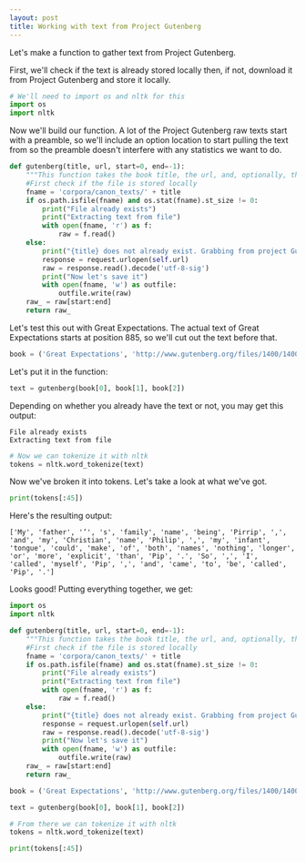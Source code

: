 ```yaml
---
layout: post
title: Working with text from Project Gutenberg
---
```


Let's make a function to gather text from Project Gutenberg.

First, we'll check if the text is already stored locally then, if not, download it from Project Gutenberg and store it locally.

```python
# We'll need to import os and nltk for this
import os
import nltk
```

Now we'll build our function. A lot of the Project Gutenberg raw texts start with a preamble, so we'll include an option location to start pulling the text from so the preamble doesn't interfere with any statistics we want to do.

```python
def gutenberg(title, url, start=0, end=-1):
    """This function takes the book title, the url, and, optionally, the start and end positions"""
    #First check if the file is stored locally
    fname = 'corpora/canon_texts/' + title
    if os.path.isfile(fname) and os.stat(fname).st_size != 0:
        print("File already exists")
        print("Extracting text from file")
        with open(fname, 'r') as f:
            raw = f.read()
    else:
        print("{title} does not already exist. Grabbing from project Gutenberg".format(title=self.title))
        response = request.urlopen(self.url)
        raw = response.read().decode('utf-8-sig')
        print("Now let's save it")
        with open(fname, 'w') as outfile:
            outfile.write(raw)
    raw_ = raw[start:end]
    return raw_
```

Let's test this out with Great Expectations. The actual text of Great Expectations starts at position 885, so we'll cut out the text before that.

```python
book = ('Great Expectations', 'http://www.gutenberg.org/files/1400/1400-0.txt', 885)
```

Let's put it in the function:

```python
text = gutenberg(book[0], book[1], book[2])
```
Depending on whether you already have the text or not, you may get this output:
```
File already exists
Extracting text from file
```

```python
# Now we can tokenize it with nltk
tokens = nltk.word_tokenize(text)
```

Now we've broken it into tokens. Let's take a look at what we've got.

```python
print(tokens[:45])
```
Here's the resulting output:
```
['My', 'father', '’', 's', 'family', 'name', 'being', 'Pirrip', ',', 'and', 'my', 'Christian', 'name', 'Philip', ',', 'my', 'infant', 'tongue', 'could', 'make', 'of', 'both', 'names', 'nothing', 'longer', 'or', 'more', 'explicit', 'than', 'Pip', '.', 'So', ',', 'I', 'called', 'myself', 'Pip', ',', 'and', 'came', 'to', 'be', 'called', 'Pip', '.']
```


Looks good! Putting everything together, we get:
```python
import os
import nltk

def gutenberg(title, url, start=0, end=-1):
    """This function takes the book title, the url, and, optionally, the start position"""
    #First check if the file is stored locally
    fname = 'corpora/canon_texts/' + title
    if os.path.isfile(fname) and os.stat(fname).st_size != 0:
        print("File already exists")
        print("Extracting text from file")
        with open(fname, 'r') as f:
            raw = f.read()
    else:
        print("{title} does not already exist. Grabbing from project Gutenberg".format(title=self.title))
        response = request.urlopen(self.url)
        raw = response.read().decode('utf-8-sig')
        print("Now let's save it")
        with open(fname, 'w') as outfile:
            outfile.write(raw)
    raw_ = raw[start:end]
    return raw_

book = ('Great Expectations', 'http://www.gutenberg.org/files/1400/1400-0.txt', 885)

text = gutenberg(book[0], book[1], book[2])

# From there we can tokenize it with nltk
tokens = nltk.word_tokenize(text)

print(tokens[:45])
```

